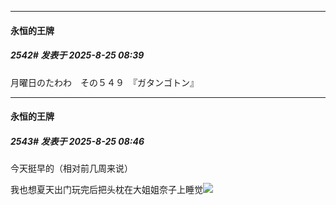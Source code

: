 ﻿
*****

####  永恒的王牌  
##### 2542#       发表于 2025-8-25 08:39

月曜日のたわわ　その５４９　『ガタンゴトン』


*****

####  永恒的王牌  
##### 2543#       发表于 2025-8-25 08:46

今天挺早的（相对前几周来说）

我也想夏天出门玩完后把头枕在大姐姐奈子上睡觉<img src="https://static.stage1st.com/image/smiley/face2017/018.png" referrerpolicy="no-referrer">

